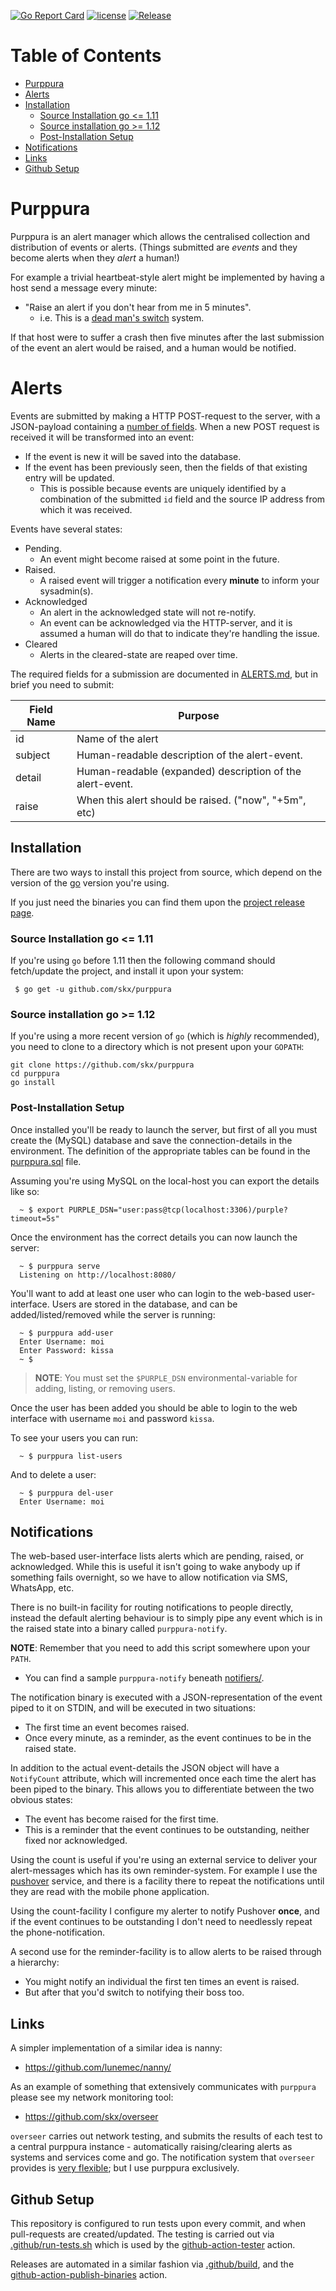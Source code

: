 [![Go Report Card](https://goreportcard.com/badge/github.com/skx/purppura)](https://goreportcard.com/report/github.com/skx/purppura)
[![license](https://img.shields.io/github/license/skx/purppura.svg)](https://github.com/skx/purppura/blob/master/LICENSE)
[![Release](https://img.shields.io/github/release/skx/purppura.svg)](https://github.com/skx/purppura/releases/latest)

Table of Contents
=================

* [Purppura](#purppura)
* [Alerts](#alerts)
* [Installation](#installation)
  * [Source Installation go &lt;=  1.11](#source-installation-go---111)
  * [Source installation go  &gt;= 1.12](#source-installation-go---112)
  * [Post-Installation Setup](#post-installation-setup)
* [Notifications](#notifications)
* [Links](#links)
* [Github Setup](#github-setup)


# Purppura

Purppura is an alert manager which allows the centralised collection and distribution of events or alerts.  (Things submitted are _events_ and they become alerts when they _alert_ a human!)

For example a trivial heartbeat-style alert might be implemented by having a host send a message every minute:

* "Raise an alert if you don't hear from me in 5 minutes".
   * i.e. This is a [dead man's switch](https://en.wikipedia.org/wiki/Dead_man%27s_switch) system.

If that host were to suffer a crash then five minutes after the last submission of the event an alert would be raised, and a human would be notified.


# Alerts

Events are submitted by making a HTTP POST-request to the server, with a JSON-payload containing a [number of fields](ALERTS.md).  When a new POST request is received it will be transformed into an event:

* If the event is new it will be saved into the database.
* If the event has been previously seen, then the fields of that existing entry will be updated.
   * This is possible because events are uniquely identified by a combination of the submitted `id` field and the source IP address from which it was received.

Events have several states:

* Pending.
   * An event might become raised at some point in the future.
* Raised.
   * A raised event will trigger a notification every **minute** to inform your sysadmin(s).
* Acknowledged
   * An alert in the acknowledged state will not re-notify.
   * An event can be acknowledged via the HTTP-server, and it is assumed a human will do that to indicate they're handling the issue.
* Cleared
   * Alerts in the cleared-state are reaped over time.

The required fields for a submission are documented in [ALERTS.md](ALERTS.md),
but in brief you need to submit:

|Field Name | Purpose                                                   |
|-----------|-----------------------------------------------------------|
|id         | Name of the alert                                         |
|subject    | Human-readable description of the alert-event.            |
|detail     | Human-readable (expanded) description of the alert-event. |
|raise      | When this alert should be raised. ("now", "+5m", etc)     |




## Installation

There are two ways to install this project from source, which depend on the version of the [go](https://golang.org/) version you're using.

If you just need the binaries you can find them upon the [project release page](https://github.com/skx/purppura/releases).


### Source Installation go <=  1.11

If you're using `go` before 1.11 then the following command should fetch/update the project, and install it upon your system:

     $ go get -u github.com/skx/purppura

### Source installation go  >= 1.12

If you're using a more recent version of `go` (which is _highly_ recommended), you need to clone to a directory which is not present upon your `GOPATH`:

    git clone https://github.com/skx/purppura
    cd purppura
    go install


### Post-Installation Setup

Once installed you'll be ready to launch the server, but first of all you
must create the (MySQL) database and save the connection-details in the
environment.  The definition of the appropriate tables can be found in
the [purppura.sql](purppura.sql) file.

Assuming you're using MySQL on the local-host you can export the details
like so:

      ~ $ export PURPLE_DSN="user:pass@tcp(localhost:3306)/purple?timeout=5s"

Once the environment has the correct details you can now launch the
server:

      ~ $ purppura serve
      Listening on http://localhost:8080/

You'll want to add at least one user who can login to the web-based user-interface.  Users are stored in the database, and can be added/listed/removed  while the server is running:

      ~ $ purppura add-user
      Enter Username: moi
      Enter Password: kissa
      ~ $

> **NOTE**: You must set the `$PURPLE_DSN` environmental-variable for adding, listing, or removing users.

Once the user has been added you should be able to login to the web interface with username `moi` and password `kissa`.

To see your users you can run:

      ~ $ purppura list-users

And to delete a user:

      ~ $ purppura del-user
      Enter Username: moi



## Notifications

The web-based user-interface lists alerts which are pending, raised, or acknowledged.  While this is useful it isn't going to wake anybody up if something fails overnight, so we have to allow notification via SMS, WhatsApp, etc.

There is no built-in facility for routing notifications to people directly, instead the default alerting behaviour is to simply pipe any event which is in the raised state into a binary called `purppura-notify`.

**NOTE**: Remember that you need to add this script somewhere upon your `PATH`.

* You can find a sample `purppura-notify` beneath [notifiers/](notifiers/).

The notification binary is executed with a JSON-representation of the event
piped to it on STDIN, and will be executed in two situations:

* The first time an event becomes raised.
* Once every minute, as a reminder, as the event continues to be in the raised state.

In addition to the actual event-details the JSON object will have a `NotifyCount` attribute, which will incremented once each time the alert has been piped to the binary.  This allows you to differentiate between the two obvious states:

* The event has become raised for the first time.
* This is a reminder that the event continues to be outstanding, neither fixed nor acknowledged.

Using the count is useful if you're using an external service to deliver your alert-messages which has its own reminder-system.  For example I use the [pushover](http://pushover.net/) service, and there is a facility there to repeat the notifications until they are read with the mobile phone application.

Using the count-facility I configure my alerter to notify Pushover __once__,
and if the event continues to be outstanding I don't need to needlessly repeat the phone-notification.

A second use for the reminder-facility is to allow alerts to be raised through a hierarchy:

* You might notify an individual the first ten times an event is raised.
* But after that you'd switch to notifying their boss too.



## Links

A simpler implementation of a similar idea is nanny:

* https://github.com/lunemec/nanny/

As an example of something that extensively communicates with `purppura` please see my network monitoring tool:

* https://github.com/skx/overseer

`overseer` carries out network testing, and submits the results of each test to a central purppura instance - automatically raising/clearing alerts as systems and services come and go.  The notification system that `overseer` provides is [very flexible](https://github.com/skx/overseer/#notifications); but I use purppura exclusively.


## Github Setup

This repository is configured to run tests upon every commit, and when
pull-requests are created/updated.  The testing is carried out via
[.github/run-tests.sh](.github/run-tests.sh) which is used by the
[github-action-tester](https://github.com/skx/github-action-tester) action.

Releases are automated in a similar fashion via [.github/build](.github/build),
and the [github-action-publish-binaries](https://github.com/skx/github-action-publish-binaries) action.
